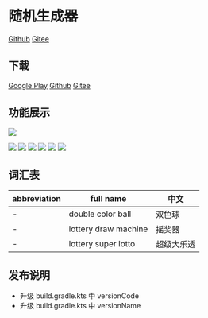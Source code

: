 # 随机生成器

[Github](https://github.com/aoeai/random-generator-android) [Gitee](https://gitee.com/wyyl1/random-generator-android)

## 下载

[Google Play](https://play.google.com/store/apps/details?id=com.aoeai.rg) [Github](https://github.com/aoeai/random-generator-android/releases) [Gitee](https://gitee.com/wyyl1/random-generator-android/releases)

## 功能展示

![](docs/images/showing/home.png)

<link rel="stylesheet" href="docs/styles/readme.css">

<div class="image-grid">
  <img src="docs/images/showing/bagua.png" />
  <img src="docs/images/showing/0-9.png" />
  <img src="docs/images/showing/twelve_zodiac_signs.png" />
  <img src="docs/images/showing/twelve_chinese_zodiac_animals.png" />
  <img src="docs/images/showing/double_color_ball.png" />
  <img src="docs/images/showing/lottery_super_lotto.png" />
</div>

## 词汇表

| abbreviation | full name            | 中文    |
|--------------|----------------------|-------|
| -            | double color ball    | 双色球   |
| -            | lottery draw machine | 摇奖器   |
| -            | lottery super lotto  | 超级大乐透 |

## 发布说明

- 升级 build.gradle.kts 中 versionCode
- 升级 build.gradle.kts 中 versionName
